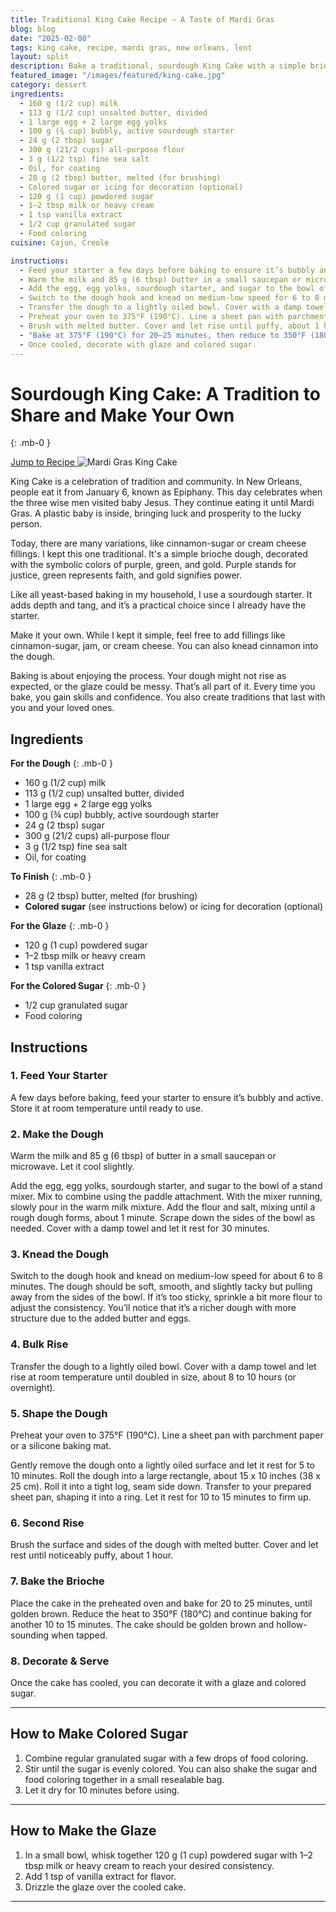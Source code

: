 ```yaml
---
title: Traditional King Cake Recipe – A Taste of Mardi Gras
blog: blog
date: "2025-02-08"
tags: king cake, recipe, mardi gras, new orleans, lent
layout: split
description: Bake a traditional, sourdough King Cake with a simple brioche dough. Celebrate Mardi Gras with this classic recipe and customize it with your favorite fillings!
featured_image: "/images/featured/king-cake.jpg"
category: dessert
ingredients:
  - 160 g (1/2 cup) milk
  - 113 g (1/2 cup) unsalted butter, divided
  - 1 large egg + 2 large egg yolks
  - 100 g (¾ cup) bubbly, active sourdough starter
  - 24 g (2 tbsp) sugar
  - 300 g (21/2 cups) all-purpose flour
  - 3 g (1/2 tsp) fine sea salt
  - Oil, for coating
  - 28 g (2 tbsp) butter, melted (for brushing)
  - Colored sugar or icing for decoration (optional)
  - 120 g (1 cup) powdered sugar
  - 1–2 tbsp milk or heavy cream
  - 1 tsp vanilla extract
  - 1/2 cup granulated sugar
  - Food coloring
cuisine: Cajun, Creole

instructions:
  - Feed your starter a few days before baking to ensure it’s bubbly and active. Store at room temperature until ready.
  - Warm the milk and 85 g (6 tbsp) butter in a small saucepan or microwave. Let cool slightly.
  - Add the egg, egg yolks, sourdough starter, and sugar to the bowl of a stand mixer. Mix to combine using the paddle attachment. Slowly pour in the warm milk mixture. Add flour and salt, mixing  until a rough dough forms. Cover with a damp towel and rest for 30 minutes.
  - Switch to the dough hook and knead on medium-low speed for 6 to 8 minutes. Adjust with flour if too sticky. The dough should be soft, smooth, and slightly tacky.
  - Transfer the dough to a lightly oiled bowl. Cover with a damp towel and let rise at room temperature for 8 to 10 hours (or overnight).
  - Preheat your oven to 375°F (190°C). Line a sheet pan with parchment paper or a silicone mat. Remove the dough onto a lightly oiled surface, rest for 5–10 minutes. Roll into a 15 x 10-inch  rectangle. Roll it into a tight log, seam side down, and shape into a ring. Let rest for 10–15 minutes.
  - Brush with melted butter. Cover and let rise until puffy, about 1 hour.
  - "Bake at 375°F (190°C) for 20–25 minutes, then reduce to 350°F (180°C) for 10–15 more minutes. The cake should be golden brown and hollow-sounding when tapped."
  - Once cooled, decorate with glaze and colored sugar.
---
```


# Sourdough King Cake: A Tradition to Share and Make Your Own
{: .mb-0 }

<a href="#sourdough-king-cake-recipe" class="inline-block bg-link text-white py-1 px-2 rounded-sm text-xs hover:bg-opacity-90">
  Jump to Recipe
</a>

<img src="/images/mardi-gras-2025/king-cake.jpg" alt="Mardi Gras King Cake"/>

King Cake is a celebration of tradition and community. In New Orleans, people eat it from January 6, known as Epiphany. This day celebrates when the three wise men visited baby Jesus. They continue eating it until Mardi Gras. A plastic baby is inside, bringing luck and prosperity to the lucky person.

Today, there are many variations, like cinnamon-sugar or cream cheese fillings. I kept this one traditional. It's a simple brioche dough, decorated with the symbolic colors of purple, green, and gold. Purple stands for justice, green represents faith, and gold signifies power.

Like all yeast-based baking in my household, I use a sourdough starter. It adds depth and tang, and it’s a practical choice since I already have the starter.

Make it your own. While I kept it simple, feel free to add fillings like cinnamon-sugar, jam, or cream cheese. You can also knead cinnamon into the dough.

Baking is about enjoying the process. Your dough might not rise as expected, or the glaze could be messy. That’s all part of it. Every time you bake, you gain skills and confidence. You also create traditions that last with you and your loved ones.

<h2 id="sourdough-king-cake-recipe">Ingredients</h2>

**For the Dough**
{: .mb-0 }
- 160 g (1/2 cup) milk
- 113 g (1/2 cup) unsalted butter, divided
- 1 large egg + 2 large egg yolks
- 100 g (¾ cup) bubbly, active sourdough starter
- 24 g (2 tbsp) sugar
- 300 g (21/2 cups) all-purpose flour
- 3 g (1/2 tsp) fine sea salt
- Oil, for coating

**To Finish**
{: .mb-0 }
- 28 g (2 tbsp) butter, melted (for brushing)
- **Colored sugar** (see instructions below) or icing for decoration (optional)

**For the Glaze**
{: .mb-0 }
- 120 g (1 cup) powdered sugar
- 1–2 tbsp milk or heavy cream
- 1 tsp vanilla extract

**For the Colored Sugar**
{: .mb-0 }
- 1/2 cup granulated sugar
- Food coloring

## Instructions

### **1. Feed Your Starter**
A few days before baking, feed your starter to ensure it’s bubbly and active. Store it at room temperature until ready to use.

### **2. Make the Dough**
Warm the milk and 85 g (6 tbsp) of butter in a small saucepan or microwave. Let it cool slightly.

Add the egg, egg yolks, sourdough starter, and sugar to the bowl of a stand mixer. Mix to combine using the paddle attachment. With the mixer running, slowly pour in the warm milk mixture. Add the flour and salt, mixing until a rough dough forms, about 1 minute. Scrape down the sides of the bowl as needed. Cover with a damp towel and let it rest for 30 minutes.

### **3. Knead the Dough**
Switch to the dough hook and knead on medium-low speed for about 6 to 8 minutes. The dough should be soft, smooth, and slightly tacky but pulling away from the sides of the bowl. If it’s too sticky, sprinkle a bit more flour to adjust the consistency. You’ll notice that it’s a richer dough with more structure due to the added butter and eggs.

### **4. Bulk Rise**
Transfer the dough to a lightly oiled bowl. Cover with a damp towel and let rise at room temperature until doubled in size, about 8 to 10 hours (or overnight).

### **5. Shape the Dough**
Preheat your oven to 375°F (190°C). Line a sheet pan with parchment paper or a silicone baking mat.

Gently remove the dough onto a lightly oiled surface and let it rest for 5 to 10 minutes. Roll the dough into a large rectangle, about 15 x 10 inches (38 x 25 cm). Roll it into a tight log, seam side down. Transfer to your prepared sheet pan, shaping it into a ring. Let it rest for 10 to 15 minutes to firm up.

### **6. Second Rise**
Brush the surface and sides of the dough with melted butter. Cover and let rest until noticeably puffy, about 1 hour.

### **7. Bake the Brioche**
Place the cake in the preheated oven and bake for 20 to 25 minutes, until golden brown. Reduce the heat to 350°F (180°C) and continue baking for another 10 to 15 minutes. The cake should be golden brown and hollow-sounding when tapped.

### **8. Decorate & Serve**
Once the cake has cooled, you can decorate it with a glaze and colored sugar.

---

## How to Make Colored Sugar
1. Combine regular granulated sugar with a few drops of food coloring.
2. Stir until the sugar is evenly colored. You can also shake the sugar and food coloring together in a small resealable bag.
3. Let it dry for 10 minutes before using.

---

## How to Make the Glaze
1. In a small bowl, whisk together 120 g (1 cup) powdered sugar with 1–2 tbsp milk or heavy cream to reach your desired consistency.
2. Add 1 tsp of vanilla extract for flavor.
3. Drizzle the glaze over the cooled cake.

---
